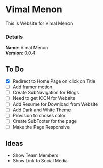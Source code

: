 # Vimal Menon

This is Website for Vimal Menon

### Details

<b>Name</b>: Vimal Menon
<br/>
<b>Version</b>: 0.0.4
<br/>

## To Do

- [x] Redirect to Home Page on click on Title
- [ ] Add framer motion
- [ ] Create SubNavigation for Blogs
- [ ] Need to get ICON for Website
- [ ] Add Resume for Download from Website
- [ ] Add Dark and White Theme
- [ ] Provision to choses color
- [ ] Create SubFooter for the page
- [ ] Make the Page Responsive

## Ideas

- Show Team Members
- Show Link to Social Media
